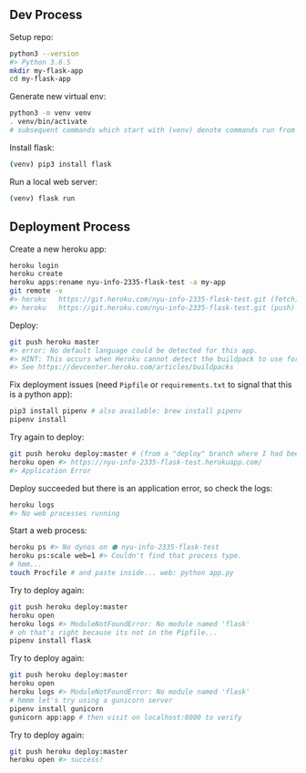 
## Dev Process

Setup repo:

```sh
python3 --version
#> Python 3.6.5
mkdir my-flask-app
cd my-flask-app
```

Generate new virtual env:

```sh
python3 -m venv venv
. venv/bin/activate
# subsequent commands which start with (venv) denote commands run from inside the virtual env.
```

Install flask:

```sh
(venv) pip3 install flask
```

Run a local web server:

```sh
(venv) flask run
```

## Deployment Process

Create a new heroku app:

```sh
heroku login
heroku create
heroku apps:rename nyu-info-2335-flask-test -a my-app
git remote -v
#> heroku	https://git.heroku.com/nyu-info-2335-flask-test.git (fetch)
#> heroku	https://git.heroku.com/nyu-info-2335-flask-test.git (push)
```

Deploy:

```sh
git push heroku master
#> error: No default language could be detected for this app.
#> HINT: This occurs when Heroku cannot detect the buildpack to use for this application automatically.
#> See https://devcenter.heroku.com/articles/buildpacks
```

Fix deployment issues (need `Pipfile` or `requirements.txt` to signal that this is a python app):

```sh
pip3 install pipenv # also available: brew install pipenv
pipenv install
```

Try again to deploy:

```sh
git push heroku deploy:master # (from a "deploy" branch where I had been making changes)
heroku open #> https://nyu-info-2335-flask-test.herokuapp.com/
#> Application Error
```

Deploy succeeded but there is an application error, so check the logs:

```sh
heroku logs
#> No web processes running
```

Start a web process:

```sh
heroku ps #> No dynos on ⬢ nyu-info-2335-flask-test
heroku ps:scale web=1 #> Couldn't find that process type.
# hmm...
touch Procfile # and paste inside... web: python app.py
```

Try to deploy again:

```sh
git push heroku deploy:master
heroku open
heroku logs #> ModuleNotFoundError: No module named 'flask'
# oh that's right because its not in the Pipfile...
pipenv install flask
```

Try to deploy again:

```sh
git push heroku deploy:master
heroku open
heroku logs #> ModuleNotFoundError: No module named 'flask'
# hmmm let's try using a gunicorn server
pipenv install gunicorn
gunicorn app:app # then visit on localhost:8000 to verify
```

Try to deploy again:

```sh
git push heroku deploy:master
heroku open #> success!
```

